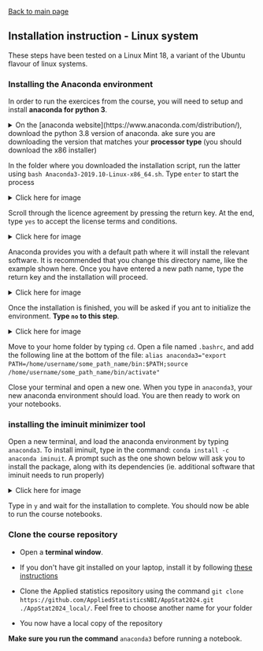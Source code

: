 [Back to main page](../README.md)


## Installation instruction - Linux system

These steps have been tested on a Linux Mint 18, a variant of the Ubuntu flavour of linux systems.



### Installing the Anaconda environment

In order to run the exercices from the course, you will need to setup and install __anaconda for python 3__. 


<details><summary>On the [anaconda website](https://www.anaconda.com/distribution/), download the python 3.8 version of anaconda. ake sure you are downloading the version that matches your <b>processor type </b> (you should download the x86 installer)</summary>
<img src="../images/anaconda_install1.png"/>
</details>

In the folder where you downloaded the installation script, run the latter using `bash Anaconda3-2019.10-Linux-x86_64.sh`. Type `enter` to start the process
<details><summary>Click here for image </summary>
<img src="../images/anaconda_install2.png"/>
</details>



Scroll through the licence agreement by pressing the return key. At the end, type `yes` to accept the license terms and conditions.
<details><summary>Click here for image </summary>
<img src="../images/anaconda_install3.png"/>
</details>


Anaconda provides you with a default path where it will install the relevant software. It is recommended that you change this directory name, like the example shown here. Once you have entered a new path name, type the return key and the installation will proceed.
<details><summary>Click here for image </summary>
<img src="../images/anaconda_install4.png"/>
</details>



Once the installation is finished, you will be asked if you ant to initialize the environment. __Type `no` to this step__.
<details><summary>Click here for image </summary>
<img src="../images/anaconda_install5.png"/>
</details>


Move to your home folder by typing `cd`. Open a file named `.bashrc`, and add the following line at the bottom of the file:
`alias anaconda3="export PATH=/home/username/some_path_name/bin:$PATH;source /home/username/some_path_name/bin/activate"`


Close your terminal and open a new one. When you type in `anaconda3`, your new anaconda environment should load. You are then ready to work on your notebooks.


### installing the iminuit minimizer tool

Open a new terminal, and load the anaconda environment by typing `anaconda3`. To install iminuit, type in the command: `conda install -c anaconda iminuit`. A prompt such as the one shown below will ask you to install the package, along with its dependencies (ie. additional software that iminuit needs to run properly)

<details><summary>Click here for image </summary>
<img src="../images/conda_install_iminuit.png"/>
</details>


Type in `y` and wait for the installation to complete. You should now be able to run the course notebooks.


### Clone the course repository

* Open a __terminal window__.

* If you don't have git installed on your laptop, install it by following [these instructions](https://gist.github.com/derhuerst/1b15ff4652a867391f03#file-linux-md)

* Clone the Applied statistics repository using the command 
`git clone https://github.com/AppliedStatisticsNBI/AppStat2024.git ./AppStat2024_local/`. 
 Feel free to choose another name for your folder

* You now have a local copy of the repository


__Make sure you run the command__ `anaconda3` before running a notebook.
